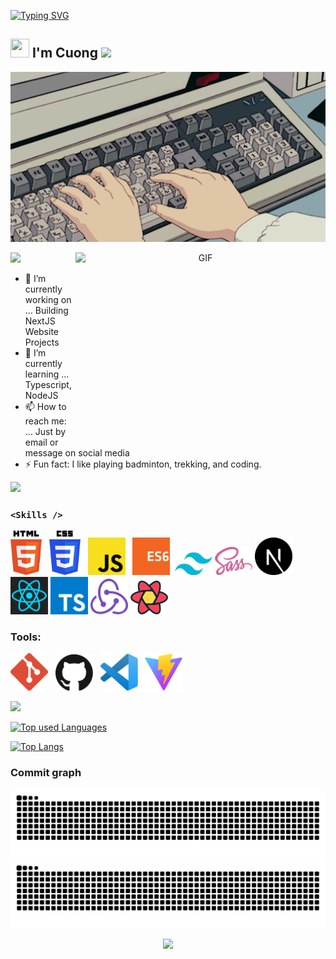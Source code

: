 [![Typing SVG](https://readme-typing-svg.herokuapp.com?font=Fira+Code&weight=700&size=32&pause=2000&color=000000&background=FFD977&vCenter=true&random=false&width=500&lines=Hi+there%2C+%F0%9F%91%8B)](https://git.io/typing-svg)

## <img src="https://media.giphy.com/media/iY8CRBdQXODJSCERIr/giphy.gif" width="30" height="30"> I'm Cuong <img src="https://media.giphy.com/media/WUlplcMpOCEmTGBtBW/giphy.gif" width="30">

<p align="center">
<img alt="loficity" width="600px" src="/assets/banner-gif.gif">
</p>

![](https://i.imgur.com/waxVImv.png)
<a target="_blank" align="center">
<img align="right" top="500" height="300" width="400" alt="GIF" src="https://media.giphy.com/media/SWoSkN6DxTszqIKEqv/giphy.gif">
</a>

- 🔭 I’m currently working on ... Building NextJS Website Projects
- 🌱 I’m currently learning ... Typescript, NodeJS
- 📫 How to reach me: ... Just by email or message on social media
- ⚡ Fun fact: I like playing badminton, trekking, and coding.

![](https://i.imgur.com/waxVImv.png)

### `<Skills />`

<img src="/assets/htmllogo.svg" width="50" title="HTML 5"> &nbsp; <img src="/assets/csslogo.svg" width="50" title="CSS 3"> &nbsp; <img src="/assets/jslogo.svg" width="60" title="JavaScript"> &nbsp; <img src="/assets/es6logo.svg" width="60" title="ES6"> &nbsp;<img src="/assets/tailwind-css.svg" width="60" title="TailwindCSS">&nbsp;<img src="/assets/sass-logo.svg" width="60" title="SASS">&nbsp;<img src="/assets/next-js.svg" width="60" title="Next JS">&nbsp;<img src="/assets/icon-reactjs.webp" width="60" title="React JS">&nbsp;<img src="/assets/typescript.svg" width="60" title="Typescript JS">&nbsp;<img src="/assets/redux.svg" width="60" title="Redux">&nbsp;<img src="/assets/icon-tanstack-query.png" width="60" title="Tanstack Query">&nbsp;

### Tools:

<img src="/assets/gitlogo.png" width="60" title="Git"> &nbsp; <img src="/assets/github.svg" width="60" title="Github"> &nbsp; <img src="/assets/vscodelogo.svg" width="60" title="VS Code"> &nbsp; <img src="/assets/vitejs.svg" width="60" title="ViteJS">

![](https://i.imgur.com/waxVImv.png)

[![Top used Languages](https://readme-typing-svg.herokuapp.com?color=%236999EB&height=40&lines=Top+Used+Languages)](https://git.io/typing-svg)

[![Top Langs](https://github-readme-stats.vercel.app/api/top-langs/?username=ngpoi1810&layout=compact&exclude_repo=fontawesome,shopee,Love_travel)](https://github.com/anuraghazra/github-readme-stats)

### Commit graph

![Tq's github contribution grid snake game](https://raw.githubusercontent.com/tquann286/tquann286/output/github-contribution-grid-snake-dark.svg#gh-dark-mode-only)![github contribution grid snake animation](https://raw.githubusercontent.com/tquann286/tquann286/output/github-contribution-grid-snake.svg#gh-light-mode-only)

<p align="center">
  <img src="https://capsule-render.vercel.app/api?type=waving&color=gradient&height=60&section=footer"/>
</p>
